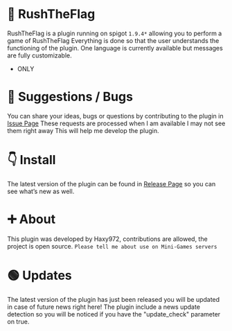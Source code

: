# 🚩 RushTheFlag

RushTheFlag is a plugin running on spigot ``1.9.4*`` allowing you to perform a game of RushTheFlag
Everything is done so that the user understands the functioning of the plugin.
One language is currently available but messages are fully customizable.

* ONLY

# 🦜 Suggestions / Bugs

You can share your ideas, bugs or questions by contributing to the plugin in [Issue Page](https://github.com/Haxy972/RushTheFlag/issues)
These requests are processed when I am available I may not see them right away
This will help me develop the plugin.

# 👇 Install

The latest version of the plugin can be found in [Release Page](https://github.com/Haxy972/RushTheFlag/releases) so you can see what’s new as well.

# ➕ About

This plugin was developed by Haxy972, contributions are allowed, the project is open source.
``Please tell me about use on Mini-Games servers ``

# 🟢 Updates

The latest version of the plugin has just been released you will be updated in case of future news right here!
The plugin include a news update detection so you will be noticed if you have the "update_check" parameter on true.
